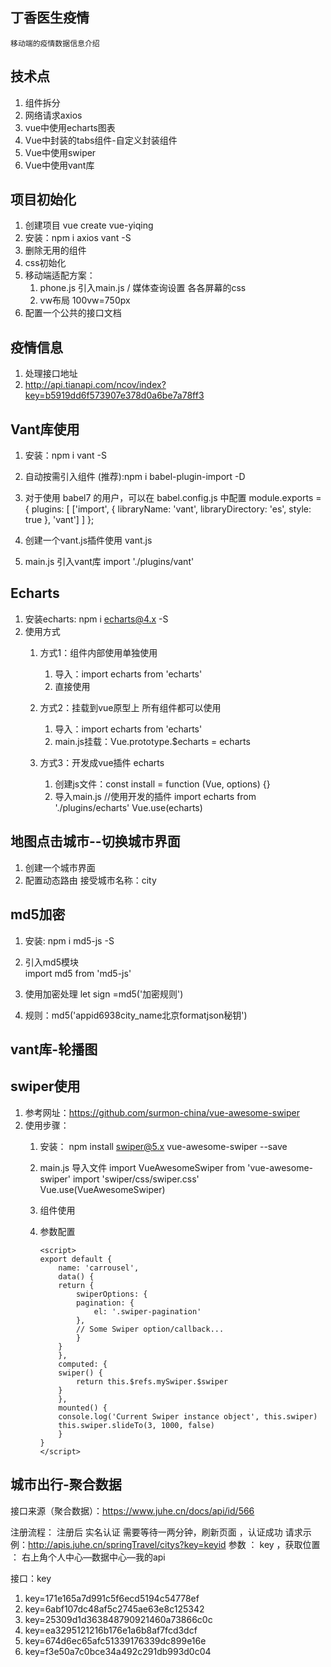 ## 丁香医生疫情 
    移动端的疫情数据信息介绍 

## 技术点
1. 组件拆分
2. 网络请求axios 
3. vue中使用echarts图表
4. Vue中封装的tabs组件-自定义封装组件
5. Vue中使用swiper 
6. Vue中使用vant库


## 项目初始化
1. 创建项目 vue create vue-yiqing
2. 安装：npm i axios  vant -S
3. 删除无用的组件
4. css初始化
5. 移动端适配方案： 
   1. phone.js 引入main.js   / 媒体查询设置 各各屏幕的css 
   2. vw布局    100vw=750px 
6. 配置一个公共的接口文档



## 疫情信息
1. 处理接口地址
2. http://api.tianapi.com/ncov/index?key=b5919dd6f573907e378d0a6be7a78ff3


## Vant库使用
1. 安装：npm i vant -S 
2. 自动按需引入组件 (推荐):npm i babel-plugin-import -D
3. 对于使用 babel7 的用户，可以在 babel.config.js 中配置
        module.exports = {
            plugins: [
                ['import', {
                libraryName: 'vant',
                libraryDirectory: 'es',
                style: true
                }, 'vant']
            ]
        };

4. 创建一个vant.js插件使用 vant.js
5. main.js 引入vant库
    import './plugins/vant'


## Echarts
1. 安装echarts: npm i echarts@4.x -S 
2. 使用方式
   1. 方式1：组件内部使用单独使用
      1. 导入：import echarts from 'echarts'
      2. 直接使用

   2. 方式2：挂载到vue原型上 所有组件都可以使用
      1. 导入：import echarts from 'echarts'
      2. main.js挂载：Vue.prototype.$echarts = echarts

   3. 方式3：开发成vue插件 echarts
      1. 创建js文件：const install = function (Vue, options) {}
      2. 导入main.js 
        //使用开发的插件 
        import echarts from './plugins/echarts'
        Vue.use(echarts)

## 地图点击城市--切换城市界面
1. 创建一个城市界面  
2. 配置动态路由 接受城市名称：city
   


## md5加密
1. 安装:  npm i md5-js -S  
2. 引入md5模块  
    import md5 from 'md5-js'
3. 使用加密处理 
   let sign =md5('加密规则')

4. 规则：md5('appid6938city_name北京formatjson秘钥')


## vant库-轮播图


## swiper使用
1. 参考网址：https://github.com/surmon-china/vue-awesome-swiper
2. 使用步骤：
    1. 安装： npm install swiper@5.x vue-awesome-swiper --save
    2. main.js 导入文件
        import VueAwesomeSwiper from 'vue-awesome-swiper'
        import 'swiper/css/swiper.css'
        Vue.use(VueAwesomeSwiper)
     3. 组件使用
        <template>
            <swiper ref="mySwiper" :options="swiperOptions">
                <swiper-slide>Slide 1</swiper-slide>
                <swiper-slide>Slide 2</swiper-slide>
                <swiper-slide>Slide 3</swiper-slide>
                <swiper-slide>Slide 4</swiper-slide>
                <swiper-slide>Slide 5</swiper-slide>
                <div class="swiper-pagination" slot="pagination"></div>
            </swiper>
        </template>  

    4. 参数配置
        ```
        <script>
        export default {
            name: 'carrousel',
            data() {
            return {
                swiperOptions: {
                pagination: {
                    el: '.swiper-pagination'
                },
                // Some Swiper option/callback...
                }
            }
            },
            computed: {
            swiper() {
                return this.$refs.mySwiper.$swiper
            }
            },
            mounted() {
            console.log('Current Swiper instance object', this.swiper)
            this.swiper.slideTo(3, 1000, false)
            }
        }
        </script>
        ``` 

## 城市出行-聚合数据
接口来源（聚合数据）：https://www.juhe.cn/docs/api/id/566 

注册流程：
    注册后   实名认证
    需要等待一两分钟，刷新页面  ，认证成功
    请求示例：http://apis.juhe.cn/springTravel/citys?key=keyid
    参数 ： key   ，获取位置 ： 右上角个人中心—数据中心—我的api 
    
接口：key 
1. key=171e165a7d991c5f6ecd5194c54778ef
2. key=6abf107dc48af5c2745ae63e8c125342
3. key=25309d1d363848790921460a73866c0c
4. key=ea3295121216b176e1a6b8af7fcd3dcf
5. key=674d6ec65afc51339176339dc899e16e
6. key=f3e50a7c0bce34a492c291db993d0c04

